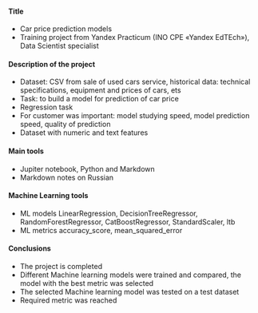 #### Title
- Car price prediction models
- Training project from Yandex Practicum (INO СPE «Yandex EdTEch»), Data Scientist specialist
#### Description of the project
- Dataset: CSV from sale of used cars service, historical data: technical specifications, equipment and prices of cars, ets
- Task: to build a model for prediction of car price  
- Regression task
- For customer was important: model studying speed, model prediction speed, quality of prediction
- Dataset with numeric and text features
#### Main tools 
- Jupiter notebook, Python and Markdown
- Markdown notes on Russian
####  Machine Learning tools  
- ML models LinearRegression, DecisionTreeRegressor, RandomForestRegressor, CatBoostRegressor, StandardScaler, ltb
- ML metrics accuracy_score, mean_squared_error
#### Conclusions
- The project is completed
- Different Machine learning models were trained and compared, the model with the best metric was selected
- The selected Machine learning model was tested on a test dataset
- Required metric was reached 
